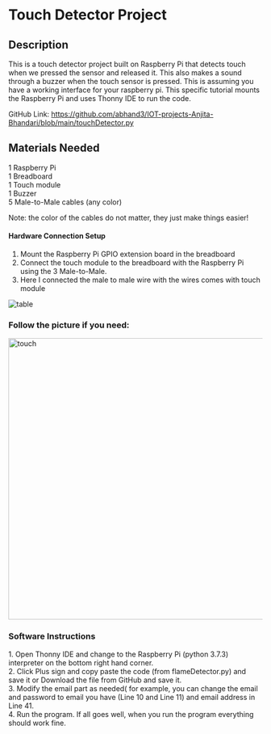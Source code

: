 <h1>Touch Detector Project</h1>
<h2>Description</h2>
<p>This is a touch detector project built on Raspberry Pi that detects touch when we pressed the sensor and released it. This also makes a sound through a buzzer when the touch sensor is pressed. This is assuming you have a working interface for your raspberry pi. This specific tutorial mounts the Raspberry Pi and uses Thonny IDE to run the code.</p>

GitHub Link: https://github.com/abhand3/IOT-projects-Anjita-Bhandari/blob/main/touchDetector.py

<h2>Materials Needed</h2>

1 Raspberry Pi</br>
1 Breadboard </br>
1 Touch module </br>
1 Buzzer </br>
5 Male-to-Male cables (any color) <br>

<p>Note: the color of the cables do not matter, they just make things easier!</p>
 
<h4>Hardware Connection Setup</h4>

1.	Mount the Raspberry Pi GPIO extension board in the breadboard</br>
2.	Connect the touch module to the breadboard with the Raspberry Pi using the 3 Male-to-Male.</br>
3.	Here I connected the male to male wire with the wires comes with touch module</br>

![table](https://user-images.githubusercontent.com/88409698/167440118-2b3e6cd8-6e60-4a27-89d7-855f64de7fd6.jpeg)

<h3>Follow the picture if you need:</h3>
<img width="557" alt="touch" src="https://user-images.githubusercontent.com/88409698/167441239-1a6793d1-64e0-422f-b21b-7a8e2005660f.png">


 <h3>Software Instructions</h3>
1.	Open Thonny IDE and change to the Raspberry Pi (python 3.7.3) interpreter on the bottom right hand corner.</br>
2.	Click Plus sign and copy paste the code (from flameDetector.py) and save it or 
Download the file from GitHub and save it.</br>
3.	Modify the email part as needed( for example, you can change the email and password to email you have (Line 10 and Line 11) and email address in Line 41.</br>
4.	Run the program. If all goes well, when you run the program everything should work fine.</br>

